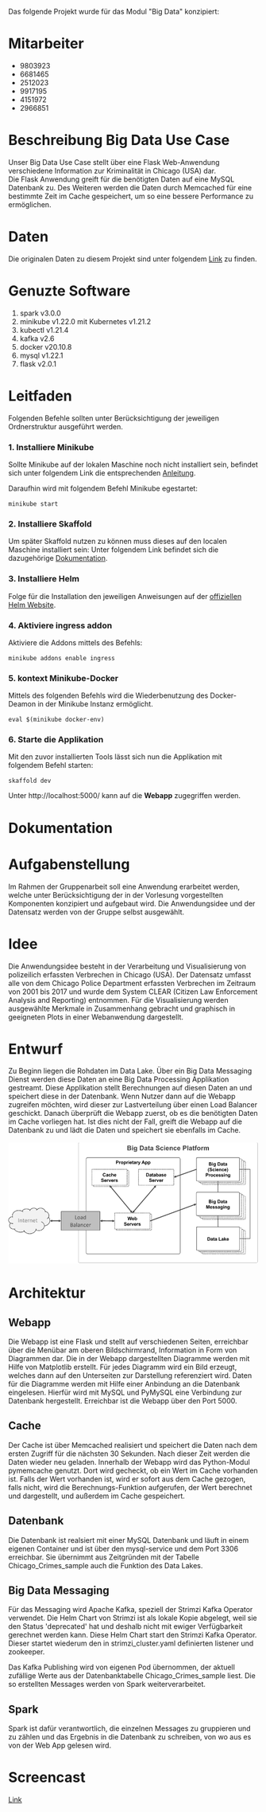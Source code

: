 Das folgende Projekt wurde für das Modul "Big Data" konzipiert:

# Mitarbeiter

- 9803923
- 6681465 
- 2512023
- 9917195
- 4151972
- 2966851

# Beschreibung Big Data Use Case
Unser Big Data Use Case stellt über eine Flask Web-Anwendung verschiedene Information zur Kriminalität in Chicago (USA) dar.
<br/>Die Flask Anwendung greift für die benötigten Daten auf eine MySQL Datenbank zu. Des Weiteren werden die Daten durch Memcached für eine bestimmte Zeit im Cache gespeichert, um so eine bessere Performance zu ermöglichen. 

# Daten
Die originalen Daten zu diesem Projekt sind unter folgendem [Link](https://www.kaggle.com/currie32/crimes-in-chicago) zu finden.

# Genuzte Software
1. spark v3.0.0
2. minikube v1.22.0 mit Kubernetes v1.21.2
3. kubectl v1.21.4
4. kafka v2.6
5. docker v20.10.8
6. mysql v1.22.1
7. flask v2.0.1

# Leitfaden

Folgenden Befehle sollten unter Berücksichtigung der jeweiligen Ordnerstruktur ausgeführt werden.

### 1. Installiere Minikube

Sollte Minikube auf der lokalen Maschine noch nicht installiert sein, befindet sich unter folgendem Link die entsprechenden [Anleitung](https://kubernetes.io/de/docs/tasks/tools/install-minikube/).

Daraufhin wird mit folgendem Befehl Minikube egestartet:

```
minikube start
```

### 2. Installiere Skaffold

Um später Skaffold nutzen zu können muss dieses auf den localen Maschine installiert sein:
Unter folgendem Link befindet sich die dazugehörige [Dokumentation](https://skaffold.dev/docs/install/).

### 3. Installiere Helm

Folge für die Installation den jeweiligen Anweisungen auf der [offiziellen Helm Website](https://helm.sh/docs/intro/install/).


### 4. Aktiviere ingress addon

Aktiviere die Addons mittels des Befehls: 

```
minikube addons enable ingress
```


### 5. kontext Minikube-Docker

Mittels des folgenden Befehls wird die Wiederbenutzung des Docker-Deamon in der Minikube Instanz ermöglicht.

```
eval $(minikube docker-env)
```


### 6. Starte die Applikation 

Mit den zuvor installierten Tools lässt sich nun die Applikation mit folgendem Befehl starten:


```
skaffold dev
```

Unter http://localhost:5000/ kann auf die **Webapp** zugegriffen werden.

# Dokumentation

# Aufgabenstellung
Im Rahmen der Gruppenarbeit soll eine Anwendung erarbeitet werden, welche unter Berücksichtigung der in der Vorlesung vorgestellten Komponenten konzipiert und aufgebaut wird. Die Anwendungsidee und der Datensatz werden von der Gruppe selbst ausgewählt.

# Idee
Die Anwendungsidee besteht in der Verarbeitung und Visualisierung von polizeilich erfassten Verbrechen in Chicago (USA). Der Datensatz umfasst alle von dem Chicago Police Department erfassten Verbrechen im Zeitraum von 2001 bis 2017 und wurde dem System CLEAR (Citizen Law Enforcement Analysis and Reporting) entnommen. Für die Visualisierung werden ausgewählte Merkmale in Zusammenhang gebracht und graphisch in geeigneten Plots in einer Webanwendung dargestellt.

# Entwurf
Zu Beginn liegen die Rohdaten im Data Lake. Über ein Big Data Messaging Dienst werden diese Daten an eine Big Data Processing Applikation gestreamt. Diese Applikation stellt Berechnungen auf diesen Daten an und speichert diese in der Datenbank. Wenn Nutzer dann auf die Webapp zugreifen möchten, wird dieser zur Lastverteilung über einen Load Balancer geschickt. Danach überprüft die Webapp zuerst, ob es die benötigten Daten im Cache vorliegen hat. Ist dies nicht der Fall, greift die Webapp auf die Datenbank zu und lädt die Daten und speichert sie ebenfalls im Cache.
<br/>
<br/>
![alt text](/bigdata_platform.png)

# Architektur
## Webapp
Die Webapp ist eine Flask und stellt auf verschiedenen Seiten, erreichbar über die Menübar am oberen Bildschirmrand, Information in Form von Diagrammen dar. 
Die in der Webapp dargestellten Diagramme werden mit Hilfe von Matplotlib erstellt. Für jedes Diagramm wird ein Bild erzeugt, welches dann auf den Unterseiten zur Darstellung referenziert wird.
Daten für die Diagramme werden mit Hilfe einer Anbindung an die Datenbank eingelesen. Hierfür wird mit MySQL und PyMySQL eine Verbindung zur Datenbank hergestellt.
Erreichbar ist die Webapp über den Port 5000.
## Cache
Der Cache ist über Memcached realisiert und speichert die Daten nach dem ersten Zugriff für die nächsten 30 Sekunden. Nach dieser Zeit werden die Daten wieder neu geladen. 
Innerhalb der Webapp wird das Python-Modul pymemcache genutzt. Dort wird gecheckt, ob ein Wert im Cache vorhanden ist. Falls der Wert vorhanden ist, wird er sofort aus dem Cache gezogen, falls nicht, wird die Berechnungs-Funktion aufgerufen, der Wert berechnet und dargestellt, und außerdem im Cache gespeichert.
## Datenbank
Die Datenbank ist realsiert mit einer MySQL Datenbank und läuft in einem eigenen Container und ist über den mysql-service und dem Port 3306 erreichbar. Sie übernimmt aus Zeitgründen mit der Tabelle Chicago_Crimes_sample auch die Funktion des Data Lakes.
 
## Big Data Messaging
Für das Messaging wird Apache Kafka, speziell der Strimzi Kafka Operator verwendet. Die Helm Chart von Strimzi ist als lokale Kopie abgelegt, weil sie den Status 'deprecated' hat und deshalb nicht mit ewiger Verfügbarkeit gerechnet werden kann. Diese Helm Chart start den Strimzi Kafka Operator. Dieser startet wiederum den in strimzi_cluster.yaml definierten listener und zookeeper. 

Das Kafka Publishing wird von eigenen Pod übernommen, der aktuell zufällige Werte aus der Datenbanktabelle Chicago_Crimes_sample liest. Die so erstellten Messages werden von Spark weiterverarbeitet.

## Spark

Spark ist dafür verantwortlich, die einzelnen Messages zu gruppieren und zu zählen und das Ergebnis in die Datenbank zu schreiben, von wo aus es von der Web App gelesen wird.



# Screencast
[Link]()


